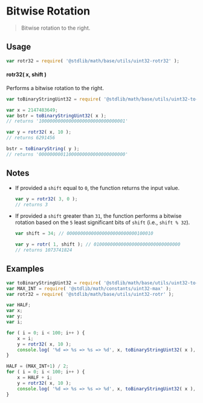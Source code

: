 # Bitwise Rotation

> Bitwise rotation to the right.


<section class="usage">

## Usage

``` javascript
var rotr32 = require( '@stdlib/math/base/utils/uint32-rotr32' );
```

#### rotr32( x, shift )

Performs a bitwise rotation to the right.

``` javascript
var toBinaryStringUint32 = require( '@stdlib/math/base/utils/uint32-to-binary-string' );

var x = 2147483649;
var bstr = toBinaryStringUint32( x );
// returns '10000000000000000000000000000001'

var y = rotr32( x, 10 );
// returns 6291456

bstr = toBinaryString( y );
// returns '00000000011000000000000000000000'
```

</section>

<!-- /.usage -->


<section class="notes">

## Notes

* If provided a `shift` equal to `0`, the function returns the input value.

  ``` javascript
  var y = rotr32( 3, 0 );
  // returns 3
  ```

* If provided a `shift` greater than `31`, the function performs a bitwise rotation based on the `5` least significant bits of `shift` (i.e., `shift % 32`).

  ``` javascript
  var shift = 34; // 00000000000000000000000000100010

  var y = rotr( 1, shift ); // 01000000000000000000000000000000
  // returns 1073741824
  ```

</section>


<section class="examples">

## Examples

``` javascript
var toBinaryStringUint32 = require( '@stdlib/math/base/utils/uint32-to-binary-string' );
var MAX_INT = require( '@stdlib/math/constants/uint32-max' );
var rotr32 = require( '@stdlib/math/base/utils/uint32-rotr' );

var HALF;
var x;
var y;
var i;

for ( i = 0; i < 100; i++ ) {
    x = i;
    y = rotr32( x, 10 );
    console.log( '%d => %s => %s => %d', x, toBinaryStringUint32( x ), toBinaryStringUint32( y ), y );
}

HALF = (MAX_INT+1) / 2;
for ( i = 0; i < 100; i++ ) {
    x = HALF + i;
    y = rotr32( x, 10 );
    console.log( '%d => %s => %s => %d', x, toBinaryStringUint32( x ), toBinaryStringUint32( y ), y );
}
```

</section>

<!-- /.examples -->


<section class="links">

</section>

<!-- /.links -->
